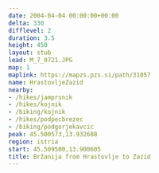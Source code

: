 ```yaml
---
date: 2004-04-04 00:00:00+00:00
delta: 330
difflevel: 2
duration: 3.5
height: 450
layout: stub
lead: M_7_0721.JPG
map: 1
maplink: https://mapzs.pzs.si/path/31057
name: HrastovljeZazid
nearby:
- /hikes/jamprsnik
- /hikes/kojnik
- /biking/kojnik
- /hikes/podpecbrezec
- /biking/podgorjekavcic
peak: 45.500573,13.932688
region: istria
start: 45.509500,13.900605
title: Bržanija from Hrastovlje to Zazid
---
```


